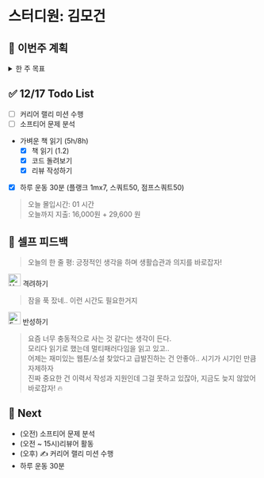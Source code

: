 # 스터디원: 김모건

## 🚀 이번주 계획

<details>
  <summary>한 주 목표</summary>

      - (0/2) 지원 제출 (네이버파이넨셜, 캐치테이블 지원)
      - (0/2) 커리어 랠리 미션 수행
      - (2/6) 리뷰어 활동하기
      - (0/6) Softeer 문제 분석
      - (2/6) 하루 운동 30분
      - 이번 주 총 지출: 16,000 원

> 평균 달성률 00 %

</details>

## ✅ 12/17 Todo List

- [ ] 커리어 랠리 미션 수행
- [ ] 소프티어 문제 분석
- 가벼운 책 읽기 (5h/8h)
  - [x] 책 읽기 (1.2)
  - [x] 코드 돌려보기
  - [x] 리뷰 작성하기
- [x] 하루 운동 30분 (플랭크 1mx7, 스쿼트50, 점프스쿼트50)

> 오늘 몰입시간: 01 시간<br>
> 오늘까지 지출: 16,000원 + 29,600 원

## 🎉 셀프 피드백

> 오늘의 한 줄 평: 긍정적인 생각을 하며 생활습관과 의지를 바로잡자!

<img src="https://raw.githubusercontent.com/Tarikul-Islam-Anik/Animated-Fluent-Emojis/master/Emojis/Smilies/Hugging%20Face.png" alt="Hugging Face" width="25" height="25"> 격려하기</img>

> 잠을 푹 잤네.. 이런 시간도 필요한거지 <br>

<img src="https://raw.githubusercontent.com/Tarikul-Islam-Anik/Animated-Fluent-Emojis/master/Emojis/Smilies/Face%20with%20Monocle.png" alt="Face with Monocle" width="25" height="25"> 반성하기</img>

> 요즘 너무 충동적으로 사는 것 같다는 생각이 든다. <br>
> 모리다 읽기로 했는데 멀티패러다임을 읽고 있고..<br>
> 어제는 재미있는 웹툰/소설 찾았다고 급발진하는 건 안좋아.. 시기가 시기인 만큼 자제하자 <br>
> 진짜 중요한 건 이력서 작성과 지원인데 그걸 못하고 있잖아, 지금도 늦지 않았어 바로잡자! 🔥<br>

## 🌱 Next

- (오전) 소프티어 문제 분석
- (오전 ~ 15시)리뷰어 활동
- (오후) ✍️ 커리어 랠리 미션 수행
- 하루 운동 30분
